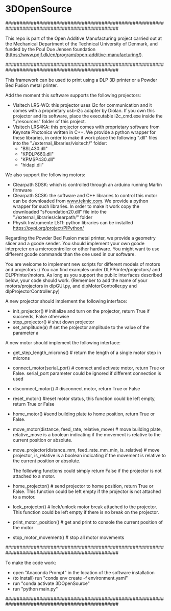 # 3DOpenSource
################################################################################################

This repo is part of the Open Additive Manufacturing project carried out at the Mechanical Department of the Technical University of Denmark, and funded by the Poul Due Jensen foundation (https://www.pdjf.dk/en/program/open-additive-manufacturing/).

################################################################################################

This framework can be used to print using a DLP 3D printer or a Powder Bed Fusion metal printer.

Add the moment this software supports the following projectors:

- 	Visitech LRS-WQ: this projector uses i2c for communication and it comes with a proprietary usb-i2c adapter by Diolan. 
	If you own this projector and its software, place the executable i2c_cmd.exe inside the "./resources" folder of this project.
- 	Visitech LRS4KA: this projector comes with proprietary software from Keynote Photonics written in C++. 
	We provide a python wrapper for these libraries, in order to make it work place the following ".dll" files into the "./external_libraries/visitech/" folder: 
	- "BSL430.dll"
	- "KPDLP660.dll"
	- "KPMSP430.dll"
	- "hidapi.dll"
	
We also support the following motors:
- Clearpath SDSK: which is controlled through an arduino running Marlin firmware
- Clearpath SCSK: the software and C++ libraries to control this motor can be downloaded from www.teknic.com.
  We provide a python wrapper for such libraries. In order to make it work copy the downloaded "sFoundation20.dll" file into the "./external_libraries/clearpath/" folder
- Physik Instrumente L511: python libraries can be installed https://pypi.org/project/PIPython/

Regarding the Powder Bed Fusion metal printer, we provide a geometry slicer and a gcode sender. You should implement your own gcode interpreter on a microcontroller or other hardware. You might want to use different gcode commands than the one used in our software.

You are welcome to implement new scripts for different models of motors and projectors :)
You can find examples under DLPPrinter/projectors/ and DLPPrinter/motors. 
As long as you support the public interfaces described below, your code should work.
(Remember to add the name of your motors/projectors in dlpGUI.py, and dlpMotorController.py and dlpProjectorController.py)

A new projector should implement the following interface:
- init_projector()  # initialize and turn on the projector, return True if succeeds, False otherwise
- stop_projector() # shut down projector
- set_amplitude(a) # set the projector amplitude to the value of the parameter a

A new motor should implement the following interface:
- get_step_length_microns() # return the length of a single motor step in microns
- connect_motor(serial_port) # connect and activate motor, return True or False. serial_port parameter could be ignored if different connection is used
- disconnect_motor() # disconnect motor, return True or False
- reset_motor() #reset motor status, this function could be left empty, return True or False
- home_motor()  #send building plate to home position, return True or False. 
- move_motor(distance, feed_rate, relative_move) # move building plate, relative_move is a boolean indicating if the movement is relative to the current position or absolute.
- move_projector(distance_mm, feed_rate_mm_min, is_relative) # move projector, is_relative is a boolean indicating if the movement is relative to the current position or absolute. 
  
  The following functions could simply return False if the projector is not attached to a motor.
- home_projector() # send projector to home position, return True or False. This function could be left empty if the projector is not attached to a motor.
- lock_projector() # lock/unlock motor break attached to the projector. This function could be left empty if there is no break on the projector.
- print_motor_position() # get and print to console the current position of the motor
- stop_motor_movement() # stop all motor movements

################################################################################################

To make the code work:
- open "Anaconda Prompt" in the location of the software installation
- (to install) run "conda env create -f environment.yaml" 
- run "conda activate 3DOpenSource"
- run "python main.py"

################################################################################################
